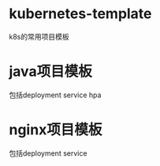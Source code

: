 # kubernetes-template
k8s的常用项目模板

# java项目模板

包括deployment service hpa 

# nginx项目模板

包括deployment service 

